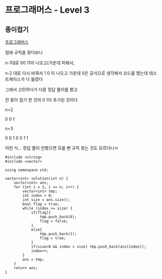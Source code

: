 # 프로그래머스 - Level 3

## 종이접기

[프로그래머스](https://programmers.co.kr/learn/courses/30/lessons/62049?language=cpp)

첨에 규칙을 찾다보니

n-1대로 00 11이 나오고(가운데 피해서,

n-2 대로 다시 바꿔서 1 0 이 나오고 가운데 0은 공식으로 생각해서 코드를 짰는데 테스트케이스가 다 틀렸다

그래서 고민하다가 다른 정답 풀이를 봤고

전 종이 접기 한 것의 0 1이 추가된 것이다

n=2

0 0 1

n=3

0 0 1 0 0 1 1

이런 식... 정답 풀이 안봤으면 모를 뻔 규칙 찾는 것도 모르다니ㅠ

    #include <string>
    #include <vector>
    
    using namespace std;
    
    vector<int> solution(int n) {
    	vector<int> ans;
    	for (int i = 1; i <= n; i++) {
    		vector<int> tmp;
    		int index = 0;
    		int size = ans.size();
            bool flag = true;
    		while (index <= size) {
    			if(flag){
                    tmp.push_back(0);
                    flag = false;
                }
                else{
                    tmp.push_back(1);
                    flag = true;
                }
                if(size>0 && index < size) tmp.push_back(ans[index]);
    			index++;
    		}
    		ans = tmp;
    	}
    	return ans;
    }